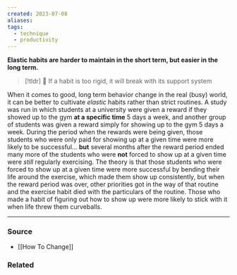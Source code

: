 ```yaml
---
created: 2023-07-08
aliases: 
tags:
  - technique
  - productivity
---
```

**Elastic habits are harder to maintain in the short term, but easier in the long term.**

> [!tldr] 🔑 If a habit is too rigid, it will break with its support system

When it comes to good, long term behavior change in the real (busy) world, it can be better to cultivate *elastic* habits rather than strict routines. A study was run in which students at a university were given a reward if they showed up to the gym **at a specific time** 5 days a week, and another group of students was given a reward simply for showing up to the gym 5 days a week. During the period when the rewards were being given, those students who were only paid for showing up at a given time were more likely to be successful… **but** several months after the reward period ended many more of the students who were **not** forced to show up at a given time were *still* regularly exercising. The theory is that those students who were forced to show up at a given time were more successful by bending their life around the exercise, which made them show up consistently, but when the reward period was over, other priorities got in the way of that routine and the exercise habit died with the particulars of the routine. Those who made a habit of figuring out how to show up were more likely to stick with it when life threw them curveballs.

---

### Source
- [[How To Change]]

### Related